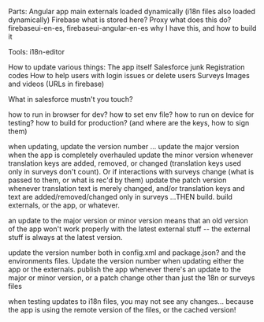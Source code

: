 
Parts:
    Angular app
        main
        externals
            loaded dynamically (i18n files also loaded dynamically)
    Firebase
        what is stored here?
    Proxy
        what does this do?
    firebaseui-en-es, firebaseui-angular-en-es
        why I have this, and how to build it

Tools:
    i18n-editor

How to update various things:
    The app itself
    Salesforce junk
    Registration codes
    How to help users with login issues or delete users
    Surveys
    Images and videos (URLs in firebase)

What in salesforce mustn't you touch?


how to run in browser for dev? how to set env file?
how to run on device for testing?
how to build for production? (and where are the keys, how to sign them)


when updating, update the version number ...
  update the major version when the app is completely overhauled
  update the minor version whenever translation keys are added, removed, or changed (translation keys used only in surveys don't count). Or if interactions with surveys change (what is passed to them, or what is rec'd by them)
  update the patch version whenever translation text is merely changed, and/or translation keys and text are added/removed/changed only in surveys
...THEN build. build externals, or the app, or whatever.

an update to the major version or minor version means that an old version of the app won't work properly with the latest external stuff -- the external stuff is always at the latest version.

update the version number both in config.xml and package.json? and the environments files. Update the version number when updating either the app or the externals.
publish the app whenever there's an update to the major or minor version, or a patch change other than just the 18n or surveys files


when testing updates to i18n files, you may not see any changes... because the app is using the remote version of the files, or the cached version!
